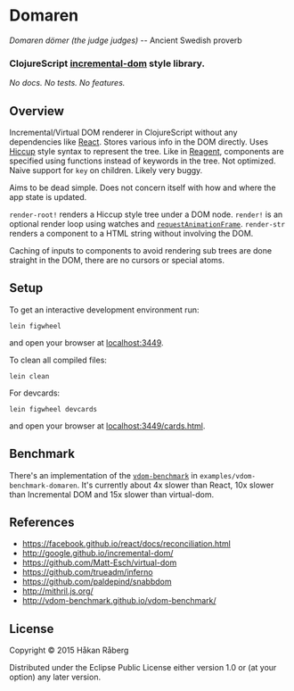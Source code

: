 # Domaren

*Domaren dömer (the judge judges)*
-- Ancient Swedish proverb

### ClojureScript [incremental-dom](https://google.github.io/incremental-dom) style library.

*No docs. No tests. No features.*


## Overview

Incremental/Virtual DOM renderer in ClojureScript without any
dependencies like [React](https://facebook.github.io/react/). Stores
various info in the DOM directly. Uses
[Hiccup](https://github.com/weavejester/hiccup) style syntax to
represent the tree. Like in
[Reagent](https://github.com/reagent-project/reagent), components are
specified using functions instead of keywords in the tree. Not
optimized. Naive support for `key` on children. Likely very buggy.

Aims to be dead simple. Does not concern itself with how and where the
app state is updated.

`render-root!` renders a Hiccup style tree under a DOM node.
`render!` is an optional render loop using watches and
[`requestAnimationFrame`](https://developer.mozilla.org/en/docs/Web/API/window/requestAnimationFrame).
`render-str` renders a component to a HTML string without involving
the DOM.

Caching of inputs to components to avoid rendering sub trees are done
straight in the DOM, there are no cursors or special atoms.


## Setup

To get an interactive development environment run:

    lein figwheel

and open your browser at [localhost:3449](http://localhost:3449/).

To clean all compiled files:

    lein clean

For devcards:

    lein figwheel devcards

and open your browser at [localhost:3449/cards.html](http://localhost:3449/cards.html).


## Benchmark

There's an implementation of the
[`vdom-benchmark`](http://vdom-benchmark.github.io/vdom-benchmark/) in
`examples/vdom-benchmark-domaren`. It's currently about 4x slower than
React, 10x slower than Incremental DOM and 15x slower than virtual-dom.


## References

* https://facebook.github.io/react/docs/reconciliation.html
* http://google.github.io/incremental-dom/
* https://github.com/Matt-Esch/virtual-dom
* https://github.com/trueadm/inferno
* https://github.com/paldepind/snabbdom
* http://mithril.js.org/
* http://vdom-benchmark.github.io/vdom-benchmark/


## License

Copyright © 2015 Håkan Råberg

Distributed under the Eclipse Public License either version 1.0 or (at
your option) any later version.
